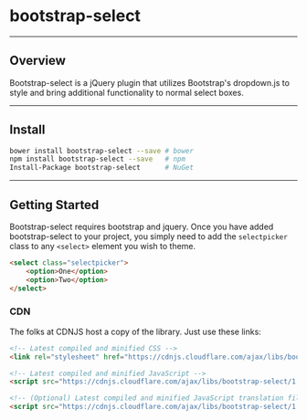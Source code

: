 # bootstrap-select

---

## Overview

Bootstrap-select is a jQuery plugin that utilizes Bootstrap's dropdown.js to style and bring additional functionality to normal select boxes.

---

## Install

```sh
bower install bootstrap-select --save # bower
npm install bootstrap-select --save   # npm
Install-Package bootstrap-select      # NuGet
```

---

## Getting Started

Bootstrap-select requires bootstrap and jquery. Once you have added bootstrap-select to your project, you simply need 
to add the `selectpicker` class to any `<select>` element you wish to theme.

```html
<select class="selectpicker">
    <option>One</option>
    <option>Two</option>
</select>
```

### CDN

The folks at CDNJS host a copy of the library. Just use these links:

```html
<!-- Latest compiled and minified CSS -->
<link rel="stylesheet" href="https://cdnjs.cloudflare.com/ajax/libs/bootstrap-select/1.7.7/css/bootstrap-select.min.css">

<!-- Latest compiled and minified JavaScript -->
<script src="https://cdnjs.cloudflare.com/ajax/libs/bootstrap-select/1.7.7/js/bootstrap-select.min.js"></script>

<!-- (Optional) Latest compiled and minified JavaScript translation files -->
<script src="https://cdnjs.cloudflare.com/ajax/libs/bootstrap-select/1.7.7/js/i18n/defaults-*.min.js"></script>
```

